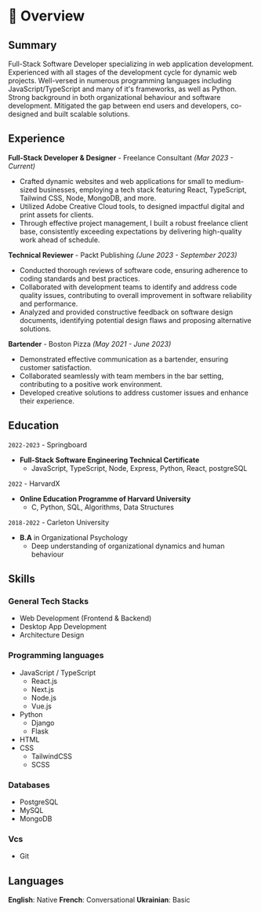 # 📖 Overview

## Summary

Full-Stack Software Developer specializing in web application development. Experienced with all stages of the development cycle for dynamic web projects. Well-versed in numerous programming languages including JavaScript/TypeScript and many of it's frameworks, as well as Python. Strong background in both organizational behaviour and software development. Mitigated the gap between end users and developers, co-designed and built scalable solutions.

## Experience

**Full-Stack Developer & Designer** - Freelance Consultant <em>(Mar 2023 - Current)</em>

- Crafted dynamic websites and web applications for small to medium-sized businesses, employing a tech
  stack featuring React, TypeScript, Tailwind CSS, Node, MongoDB, and more.
- Utilized Adobe Creative Cloud tools, to designed impactful digital and print assets for clients.
- Through effective project management, I built a robust freelance client base, consistently exceeding
  expectations by delivering high-quality work ahead of schedule.

**Technical Reviewer** - Packt Publishing <em>(June 2023 - September 2023)</em>

- Conducted thorough reviews of software code, ensuring adherence to coding standards and best practices.
- Collaborated with development teams to identify and address code quality issues, contributing to overall improvement in software reliability and performance.
- Analyzed and provided constructive feedback on software design documents, identifying potential design flaws and proposing alternative solutions.

**Bartender** - Boston Pizza <em>(May 2021 - June 2023)</em>

- Demonstrated effective communication as a bartender, ensuring customer satisfaction.
- Collaborated seamlessly with team members in the bar setting, contributing to a positive work
  environment.
- Developed creative solutions to address customer issues and enhance their experience.

## Education

`2022-2023` - Springboard

- **Full-Stack Software Engineering Technical Certificate**
  - JavaScript, TypeScript, Node, Express, Python, React, postgreSQL

`2022` - HarvardX

- **Online Education Programme of Harvard University**
  - C, Python, SQL, Algorithms, Data Structures

`2018-2022` - Carleton University

- **B.A** in Organizational Psychology
  - Deep understanding of organizational dynamics and human behaviour

## Skills

### General Tech Stacks

- Web Development (Frontend & Backend)
- Desktop App Development
- Architecture Design

### Programming languages

- JavaScript / TypeScript
  - React.js
  - Next.js
  - Node.js
  - Vue.js
- Python
  - Django
  - Flask
- HTML
- CSS
  - TailwindCSS
  - SCSS

### Databases

- PostgreSQL
- MySQL
- MongoDB

### Vcs

- Git

## Languages

**English**: Native
**French**: Conversational
**Ukrainian**: Basic
